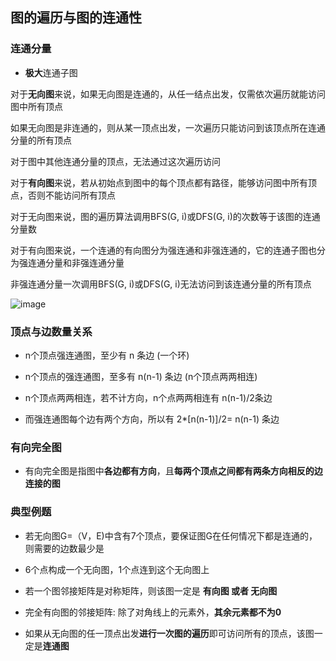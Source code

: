 ## 图的遍历与图的连通性

### 连通分量

- **极大**连通子图

对于**无向图**来说，如果无向图是连通的，从任一结点出发，仅需依次遍历就能访问图中所有顶点

如果无向图是非连通的，则从某一顶点出发，一次遍历只能访问到该顶点所在连通分量的所有顶点

对于图中其他连通分量的顶点，无法通过这次遍历访问

对于**有向图**来说，若从初始点到图中的每个顶点都有路径，能够访问图中所有顶点，否则不能访问所有顶点

对于无向图来说，图的遍历算法调用BFS(G, i)或DFS(G, i)的次数等于该图的连通分量数

对于有向图来说，一个连通的有向图分为强连通和非强连通的，它的连通子图也分为强连通分量和非强连通分量

非强连通分量一次调用BFS(G, i)或DFS(G, i)无法访问到该连通分量的所有顶点

![image](https://github.com/YC-L/Postgraduate-examination/blob/DataStructure/imgs/G1.png)

### 顶点与边数量关系

- n个顶点强连通图，至少有 n 条边 (一个环)

- n个顶点的强连通图，至多有 n(n-1) 条边 (n个顶点两两相连)

- n个顶点两两相连，若不计方向，n个点两两相连有 n(n-1)/2条边

- 而强连通图每个边有两个方向，所以有 2\*[n(n-1)]/2= n(n-1) 条边


### 有向完全图

- 有向完全图是指图中**各边都有方向**，且**每两个顶点之间都有两条方向相反的边连接的图**

### 典型例题

- 若无向图G=（V，E)中含有7个顶点，要保证图G在任何情况下都是连通的，则需要的边数最少是 

- 6个点构成一个无向图，1个点连到这个无向图上

- 若一个图邻接矩阵是对称矩阵，则该图一定是 **有向图 或者 无向图**

- 完全有向图的邻接矩阵: 除了对角线上的元素外，**其余元素都不为0**

- 如果从无向图的任一顶点出发**进行一次图的遍历**即可访问所有的顶点，该图一定是**连通图**



